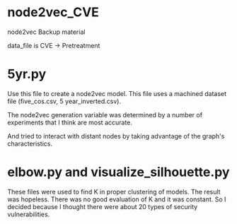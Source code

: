 # node2vec_CVE

node2vec Backup material

data_file is CVE -> Pretreatment

# 5yr.py
Use this file to create a node2vec model.
This file uses a machined dataset file (five_cos.csv, 5 year_inverted.csv).

The node2vec generation variable was determined by a number of experiments that I think are most accurate.

And tried to interact with distant nodes by taking advantage of the graph's characteristics.

# elbow.py and visualize_silhouette.py
These files were used to find K in proper clustering of models.
The result was hopeless.
There was no good evaluation of K and it was constant.
So I decided because I thought there were about 20 types of security vulnerabilities.

